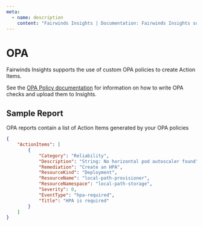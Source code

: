 ```yaml
---
meta:
  - name: description
    content: "Fairwinds Insights | Documentation: Fairwinds Insights supports the use of custom OPA policies to create Action Items"
---
```

# OPA
Fairwinds Insights supports the use of custom OPA policies to create Action Items.

See the [OPA Policy documentation](/features/policies) for information on how
to write OPA checks and upload them to Insights.

## Sample Report 
OPA reports contain a list of Action Items generated by your OPA policies
```json
{
    "ActionItems": [
        {
            "Category": "Reliability",
            "Description": "String: No horizontal pod autoscaler found",
            "Remediation": "Create an HPA",
            "ResourceKind": "Deployment",
            "ResourceName": "local-path-provisioner",
            "ResourceNamespace": "local-path-storage",
            "Severity": 0,
            "EventType": "hpa-required",
            "Title": "HPA is required"
        }
    ]
}
```